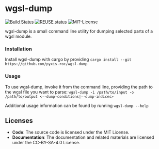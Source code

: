 <!--
SPDX-FileCopyrightText: 2024 University of Rochester

SPDX-License-Identifier: CC-BY-SA-4.0
-->


# wgsl-dump
[![Build Status]][actions] [![REUSE status]][reuse] ![MIT-License] 

[Build Status]: https://github.com/pyxis-roc/wgsl-dump/actions/workflows/rust.yml/badge.svg
[actions]: https://github.com/pyxis-roc/wgsl-dump/actions/test
[REUSE status]: https://api.reuse.software/badge/github.com/pyxis-roc/wgsl-dump
[reuse]: https://api.reuse.software/info/github.com/pyxis-roc/wgsl-dump
[MIT-License]: https://img.shields.io/badge/License-MIT-blue.svg

wgsl-dump is a small command line utility for dumping selected parts of a wgsl module.

### Installation

Install wgsl-dump with cargo by providing 
`cargo install --git https://github.com/pyxis-roc/wgsl-dump`

### Usage

To use wgsl-dump, invoke it from the command line, providing the path to the wgsl file you want to parse:
``wgsl-dump -i /path/to/input -o /path/to/output <--dump-conditions|--dump-indices>``

Additional usage information can be found by running ``wgsl-dump --help``

## Licenses

- **Code**: The source code is licensed under the MIT License.
- **Documentation**: The documentation and related materials are licensed under the CC-BY-SA-4.0 License.

